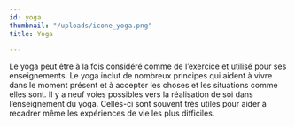 ```yaml
---
id: yoga
thumbnail: "/uploads/icone_yoga.png"
title: Yoga

---
```

Le yoga peut être à la fois considéré comme de l’exercice et utilisé pour ses enseignements. Le yoga inclut de nombreux principes qui aident à vivre dans le moment présent et à accepter les choses et les situations comme elles sont. Il y a neuf voies possibles vers la réalisation de soi dans l’enseignement du yoga. Celles-ci sont souvent très utiles pour aider à recadrer même les expériences de vie les plus difficiles.